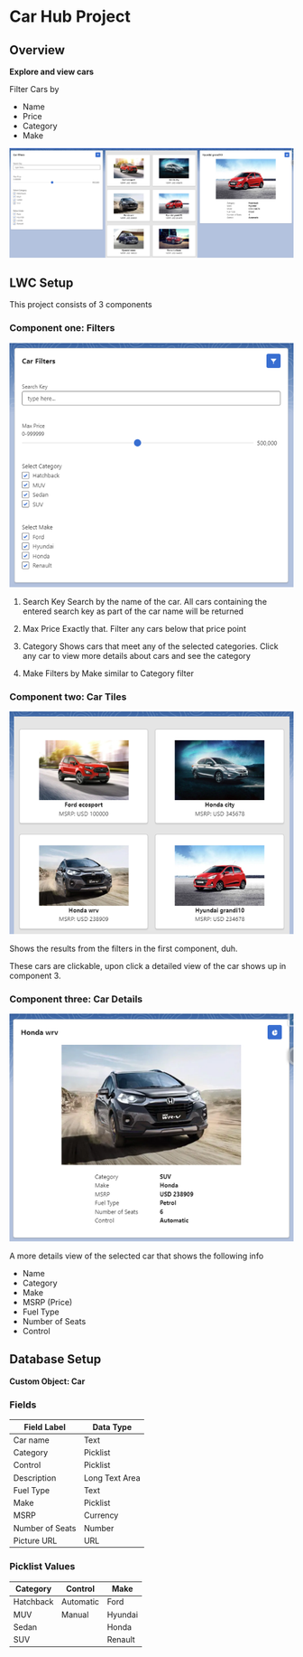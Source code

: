 # Car Hub Project

## Overview

**Explore and view cars**

Filter Cars by 
* Name
* Price
* Category
* Make

![img.png](Images/All.png)

## LWC Setup

This project consists of 3 components

### Component one: Filters
![img.png](Images/Filters.png)

1. Search Key
Search by the name of the car. All cars containing the entered search key as part of the car name will be returned

2. Max Price
Exactly that.
   Filter any cars below that price point

3. Category
Shows cars that meet any of the selected categories. Click any car to view more details about cars and see the category

4. Make
Filters by Make similar to Category filter

### Component two: Car Tiles

![img.png](Images/CarTiles.png)

Shows the results from the filters in the first component, duh.

These cars are clickable, upon click a detailed view of the car shows up in component 3.


### Component three: Car Details

![img.png](Images/CarDetail.png)

A more details view of the selected car that shows the following info

* Name
* Category
* Make
* MSRP (Price)
* Fuel Type
* Number of Seats
* Control


## Database Setup

**Custom Object: Car**

### Fields

| Field Label     | Data Type      |
|-----------------|----------------|
| Car name        | Text           |
| Category        | Picklist       |
| Control         | Picklist       |
| Description     | Long Text Area |
| Fuel Type       | Text           |
| Make            | Picklist       |
| MSRP            | Currency       |
| Number of Seats | Number         |
| Picture URL     | URL            |

### Picklist Values

| Category  | Control   | Make    | 
|-----------|-----------|---------| 
| Hatchback | Automatic | Ford    | 
| MUV       | Manual    | Hyundai | 
| Sedan     |           | Honda   | 
| SUV       |           | Renault | 























